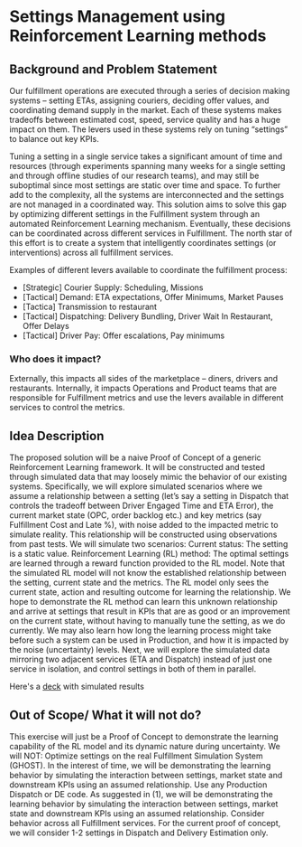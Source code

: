 # Settings Management using Reinforcement Learning methods
## Background and Problem Statement

Our fulfillment operations are executed through a series of decision making systems – setting ETAs, assigning couriers, deciding offer values, and coordinating demand supply in the market. Each of these systems makes tradeoffs between estimated cost, speed, service quality and has a huge impact on them. The levers used in these systems rely on tuning “settings” to balance out key KPIs.

Tuning a setting in a single service takes a significant amount of time and resources (through experiments spanning many weeks for a single setting and through offline studies of our research teams), and may still be suboptimal since most settings are static over time and space. To further add to the complexity, all the systems are interconnected and the settings are not managed in a coordinated way. This solution aims to solve this gap by optimizing different settings in the Fulfillment system through an automated Reinforcement Learning mechanism. Eventually, these decisions can be coordinated across different services in Fulfillment.
The north star of this effort is to create a system that intelligently coordinates settings (or interventions) across all fulfillment services.

Examples of different levers available to coordinate the fulfillment process:
- [Strategic] Courier Supply: Scheduling, Missions
- [Tactical] Demand: ETA expectations, Offer Minimums, Market Pauses
- [Tactica] Transmission to restaurant
- [Tactical] Dispatching: Delivery Bundling, Driver Wait In Restaurant, Offer Delays
- [Tactical] Driver Pay: Offer escalations, Pay minimums


### Who does it impact?
Externally, this impacts all sides of the marketplace – diners, drivers and restaurants.
Internally, it impacts Operations and Product teams that are responsible for Fulfillment metrics and use the levers available in different services to control the metrics.


## Idea Description
The proposed solution will be a naive Proof of Concept of a generic Reinforcement Learning framework. It will be constructed and tested through simulated data that may loosely mimic the behavior of our existing systems. Specifically, we will explore simulated scenarios where we assume a relationship between a setting (let’s say a setting in Dispatch that controls the tradeoff between Driver Engaged Time and ETA Error), the current market state (OPC, order backlog etc.) and key metrics (say Fulfillment Cost and Late %), with noise added to the impacted metric to simulate reality. This relationship will be constructed using observations from past tests. We will simulate two scenarios:
Current status: The setting is a static value.
Reinforcement Learning (RL) method: The optimal settings are learned through a reward function provided to the RL model. Note that the simulated RL model will not know the established relationship between the setting, current state and the metrics. The RL model only sees the current state, action and resulting outcome for learning the relationship.
We hope to demonstrate the RL method can learn this unknown relationship and arrive at settings that result in KPIs that are as good or an improvement on the current state, without having to manually tune the setting, as we do currently. We may also learn how long the learning process might take before such a system can be used in Production, and how it is impacted by the noise (uncertainty) levels.
Next, we will explore the simulated data mirroring two adjacent services (ETA and Dispatch) instead of just one service in isolation, and control settings in both of them in parallel.

Here's a [deck](https://docs.google.com/presentation/d/1ei_pWtxqPsthQe9DSc-FIjff3KtGVw1Di8V_H6Yj-Jg/edit#slide=id.gf64b6b6521_0_124) with simulated results

## Out of Scope/ What it will not do?
This exercise will just be a Proof of Concept to demonstrate the learning capability of the RL model and its dynamic nature during uncertainty. We will NOT:
Optimize settings on the real Fulfillment Simulation System (GHOST). In the interest of time, we will be demonstrating the learning behavior by simulating the interaction between settings, market state and downstream KPIs using an assumed relationship.
Use any Production Dispatch or DE code. As suggested in (1), we will be demonstrating the learning behavior by simulating the interaction between settings, market state and downstream KPIs using an assumed relationship.
Consider behavior across all Fulfillment services. For the current proof of concept, we will consider 1-2 settings in Dispatch and Delivery Estimation only.

